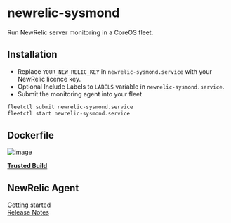 # newrelic-sysmond

Run NewRelic server monitoring in a CoreOS fleet.

## Installation
* Replace `YOUR_NEW_RELIC_KEY` in `newrelic-sysmond.service` with your NewRelic licence key.
* Optional Include Labels to `LABELS` variable in `newrelic-sysmond.service`.
* Submit the monitoring agent into your fleet

```bash
fleetctl submit newrelic-sysmond.service
fleetctl start newrelic-sysmond.service
```

## Dockerfile

[![image](https://d207aa93qlcgug.cloudfront.net/img/icons/framed-icon-checked-repository.svg)](https://index.docker.io/u/johanneswuerbach/newrelic-sysmond/)

[**Trusted Build**](https://index.docker.io/u/johanneswuerbach/newrelic-sysmond/)

## NewRelic Agent

[Getting started](https://docs.newrelic.com/docs/server/new-relic-servers)  
[Release Notes](https://docs.newrelic.com/docs/releases/linux_server/)
